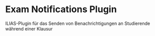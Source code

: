 # Exam Notifications Plugin

ILIAS-Plugin für das Senden von Benachrichtigungen an Studierende während einer Klausur